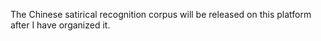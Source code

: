 The Chinese satirical recognition corpus will be released on this platform after I have organized it.
